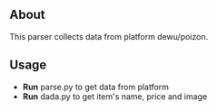 

## About <a name = "about"></a>

This parser collects data from platform dewu/poizon.

## Usage <a name = "usage"></a>

* **Run** parse.py to get data from platform
* **Run** dada.py to get item's name, price and image
